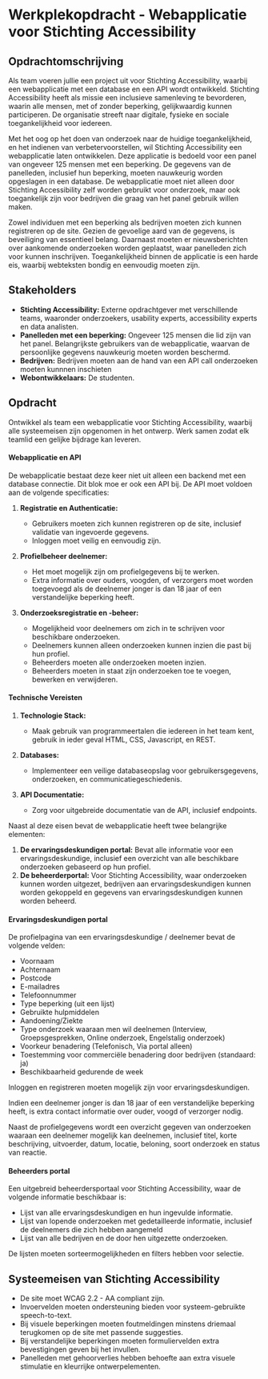 # Werkplekopdracht - Webapplicatie voor Stichting Accessibility

## Opdrachtomschrijving

Als team voeren jullie een project uit voor Stichting Accessibility, waarbij een webapplicatie met een database en een API wordt ontwikkeld. Stichting Accessibility heeft als missie een inclusieve samenleving te bevorderen, waarin alle mensen, met of zonder beperking, gelijkwaardig kunnen participeren. De organisatie streeft naar digitale, fysieke en sociale toegankelijkheid voor iedereen.

Met het oog op het doen van onderzoek naar de huidige toegankelijkheid, en het indienen van verbetervoorstellen, wil Stichting Accessibility een webapplicatie laten ontwikkelen. Deze applicatie is bedoeld voor een panel van ongeveer 125 mensen met een beperking. De gegevens van de panelleden, inclusief hun beperking, moeten nauwkeurig worden opgeslagen in een database. De webapplicatie moet niet alleen door Stichting Accessibility zelf worden gebruikt voor onderzoek, maar ook toegankelijk zijn voor bedrijven die graag van het panel gebruik willen maken.

Zowel individuen met een beperking als bedrijven moeten zich kunnen registreren op de site. Gezien de gevoelige aard van de gegevens, is beveiliging van essentieel belang. Daarnaast moeten er nieuwsberichten over aankomende onderzoeken worden geplaatst, waar panelleden zich voor kunnen inschrijven. Toegankelijkheid binnen de applicatie is een harde eis, waarbij webteksten bondig en eenvoudig moeten zijn.

## Stakeholders

- **Stichting Accessibility:** Externe opdrachtgever met verschillende teams, waaronder onderzoekers, usability experts, accessibility experts en data analisten.
- **Panelleden met een beperking:** Ongeveer 125 mensen die lid zijn van het panel. Belangrijkste gebruikers van de webapplicatie, waarvan de persoonlijke gegevens nauwkeurig moeten worden beschermd.
- **Bedrijven:** Bedrijven moeten aan de hand van een API call onderzoeken moeten kunnnen inschieten
- **Webontwikkelaars:** De studenten.

## Opdracht
Ontwikkel als team een webapplicatie voor Stichting Accessibility, waarbij alle systeemeisen zijn opgenomen in het ontwerp. Werk samen zodat elk teamlid een gelijke bijdrage kan leveren.

#### Webapplicatie en API

De webapplicatie bestaat deze keer niet uit alleen een backend met een database connectie. Dit blok moe er ook een API bij. De API moet voldoen aan de volgende specificaties:

1. **Registratie en Authenticatie:**
   - Gebruikers moeten zich kunnen registreren op de site, inclusief validatie van ingevoerde gegevens.
   - Inloggen moet veilig en eenvoudig zijn.

2. **Profielbeheer deelnemer:**
   - Het moet mogelijk zijn om profielgegevens bij te werken.
   - Extra informatie over ouders, voogden, of verzorgers moet worden toegevoegd als de deelnemer jonger is dan 18 jaar of een verstandelijke beperking heeft.

3. **Onderzoeksregistratie en -beheer:**
   - Mogelijkheid voor deelnemers om zich in te schrijven voor beschikbare onderzoeken.
   - Deelnemers kunnen alleen onderzoeken kunnen inzien die past bij hun profiel.
   - Beheerders moeten alle onderzoeken moeten inzien.
   - Beheerders moeten in staat zijn onderzoeken toe te voegen, bewerken en verwijderen.
     
#### Technische Vereisten

1. **Technologie Stack:**
   - Maak gebruik van programmeertalen die iedereen in het team kent, gebruik in ieder geval HTML, CSS, Javascript, en REST.

2. **Databases:**
   - Implementeer een veilige databaseopslag voor gebruikersgegevens, onderzoeken, en communicatiegeschiedenis.

3. **API Documentatie:**
   - Zorg voor uitgebreide documentatie van de API, inclusief endpoints.


Naast al deze eisen bevat de webapplicatie heeft twee belangrijke elementen:

1. **De ervaringsdeskundigen portal:** Bevat alle informatie voor een ervaringsdeskundige, inclusief een overzicht van alle beschikbare onderzoeken gebaseerd op hun profiel.
2. **De beheerderportal:** Voor Stichting Accessibility, waar onderzoeken kunnen worden uitgezet, bedrijven aan ervaringsdeskundigen kunnen worden gekoppeld en gegevens van ervaringsdeskundigen kunnen worden beheerd.

#### Ervaringsdeskundigen portal

De profielpagina van een ervaringsdeskundige / deelnemer bevat de volgende velden:

- Voornaam
- Achternaam
- Postcode
- E-mailadres
- Telefoonnummer
- Type beperking (uit een lijst)
- Gebruikte hulpmiddelen
- Aandoening/Ziekte
- Type onderzoek waaraan men wil deelnemen (Interview, Groepsgesprekken, Online onderzoek, Engelstalig onderzoek)
- Voorkeur benadering (Telefonisch, Via portal alleen)
- Toestemming voor commerciële benadering door bedrijven (standaard: ja)
- Beschikbaarheid gedurende de week

Inloggen en registreren moeten mogelijk zijn voor ervaringsdeskundigen.

Indien een deelnemer jonger is dan 18 jaar of een verstandelijke beperking heeft, is extra contact informatie over ouder, voogd of verzorger nodig.

Naast de profielgegevens wordt een overzicht gegeven van onderzoeken waaraan een deelnemer mogelijk kan deelnemen, inclusief titel, korte beschrijving, uitvoerder, datum, locatie, beloning, soort onderzoek en status van reactie.

#### Beheerders portal

Een uitgebreid beheerdersportaal voor Stichting Accessibility, waar de volgende informatie beschikbaar is:

- Lijst van alle ervaringsdeskundigen en hun ingevulde informatie.
- Lijst van lopende onderzoeken met gedetailleerde informatie, inclusief de deelnemers die zich hebben aangemeld
- Lijst van alle bedrijven en de door hen uitgezette onderzoeken.

De lijsten moeten sorteermogelijkheden en filters hebben voor selectie.

## Systeemeisen van Stichting Accessibility

- De site moet WCAG 2.2 - AA compliant zijn.
- Invoervelden moeten ondersteuning bieden voor systeem-gebruikte speech-to-text.
- Bij visuele beperkingen moeten foutmeldingen minstens driemaal terugkomen op de site met passende suggesties.
- Bij verstandelijke beperkingen moeten formuliervelden extra bevestigingen geven bij het invullen.
- Panelleden met gehoorverlies hebben behoefte aan extra visuele stimulatie en kleurrijke ontwerpelementen.

